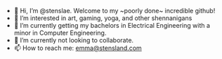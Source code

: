 - 👋 Hi, I’m @stenslae. Welcome to my ~poorly done~ incredible github!
- 👀 I’m interested in art, gaming, yoga, and other shennanigans
- 🌱 I’m currently getting my bachelors in Electrical Engineering with a minor in Computer Engineering.
- 💞️ I’m currently not looking to collaborate.
- 📫 How to reach me: emma@stensland.com 

<!---
im ✨ epic... ✨ why you looking here go back
--->
